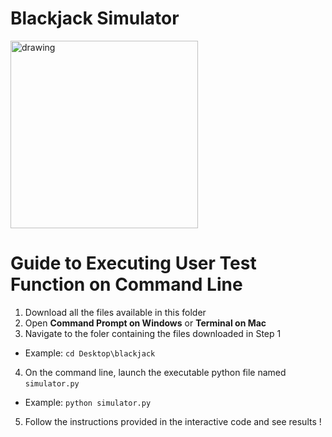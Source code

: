 # Blackjack Simulator
<img src="https://upload.wikimedia.org/wikipedia/commons/3/33/Blackjack21.jpg" alt="drawing" width="300"/>

# Guide to Executing User Test Function on Command Line

1. Download all the files available in this folder
2. Open __Command Prompt on Windows__ or __Terminal on Mac__
3. Navigate to the foler containing the files downloaded in Step 1
  - Example: <code>cd Desktop\blackjack</code>
4. On the command line, launch the executable python file named <code>simulator.py</code>
  - Example: <code>python simulator.py</code>
5. Follow the instructions provided in the interactive code and see results !
